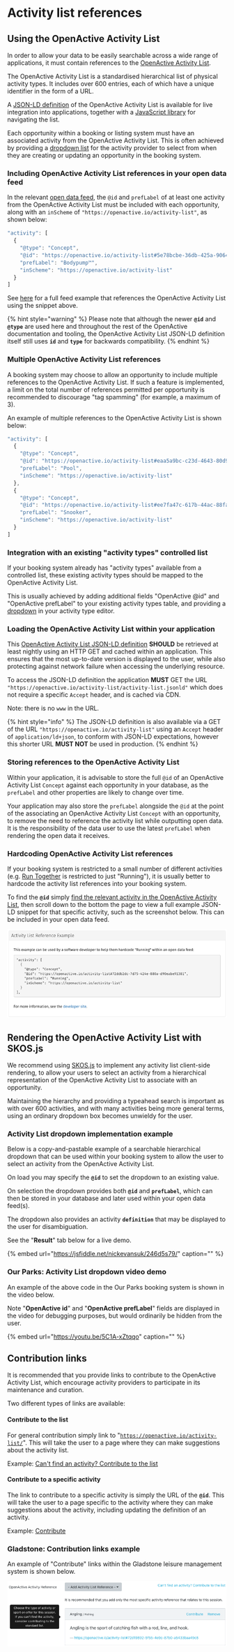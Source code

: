 # Activity list references

## Using the OpenActive Activity List

In order to allow your data to be easily searchable across a wide range of applications, it must contain references to the [OpenActive Activity List](https://www.openactive.io/activity-list/).

The OpenActive Activity List is a standardised hierarchical list of physical activity types. It includes over 600 entries, each of which have a unique identifier in the form of a URL.

A [JSON-LD definition](https://openactive.io/activity-list/activity-list.jsonld) of the OpenActive Activity List is available for live integration into applications, together with a [JavaScript library](https://www.npmjs.com/package/@openactive/skos) for navigating the list.

Each opportunity within a booking or listing system must have an associated activity from the OpenActive Activity List. This is often achieved by providing a [dropdown list](activity-list-references.md#rendering-the-openactive-activity-list-with-skos-js) for the activity provider to select from when they are creating or updating an opportunity in the booking system.

### Including OpenActive Activity List references in your open data feed

In the relevant [open data feed](data-feeds/types-of-feed.md), the `@id` and `prefLabel` of at least one activity from the OpenActive Activity List must be included with each opportunity, along with an `inScheme` of `"https://openactive.io/activity-list"`, as shown below:

```javascript
"activity": [
  {
    "@type": "Concept",
    "@id": "https://openactive.io/activity-list#5e78bcbe-36db-425a-9064-bf96d09cc351",
    "prefLabel": "Bodypump™",
    "inScheme": "https://openactive.io/activity-list"
  }
]
```

See [here](https://validator.openactive.io/?url=https%3A%2F%2Fwww.openactive.io%2Fdata-models%2Fversions%2F2.x%2Fexamples%2Fsessionseries-split_example_1.json&version=2.x) for a full feed example that references the OpenActive Activity List using the snippet above.

{% hint style="warning" %}
Please note that although the newer **`@id`** and **`@type`** are used here and throughout the rest of the OpenActive documentation and tooling, the OpenActive Activity List JSON-LD definition itself still uses **`id`** and **`type`** for backwards compatibility.
{% endhint %}

### Multiple OpenActive Activity List references

A booking system may choose to allow an opportunity to include multiple references to the OpenActive Activity List. If such a feature is implemented, a limit on the total number of references permitted per opportunity is recommended to discourage "tag spamming" \(for example, a maximum of 3\).

An example of multiple references to the OpenActive Activity List is shown below:

```javascript
"activity": [
  {
    "@type": "Concept",
    "@id": "https://openactive.io/activity-list#eaa5a9bc-c23d-4643-80d9-8691646545be",
    "prefLabel": "Pool",
    "inScheme": "https://openactive.io/activity-list"
  },
  {
    "@type": "Concept",
    "@id": "https://openactive.io/activity-list#ee7fa47c-617b-44ac-88fa-ef7b7ae03516",
    "prefLabel": "Snooker",
    "inScheme": "https://openactive.io/activity-list"
  }
]
```

### Integration with an existing "activity types" controlled list

If your booking system already has "activity types" available from a controlled list, these existing activity types should be mapped to the OpenActive Activity List.

This is usually achieved by adding additional fields "OpenActive @id" and "OpenActive prefLabel" to your existing activity types table, and providing a [dropdown](activity-list-references.md#rendering-the-openactive-activity-list-with-skos-js) in your activity type editor.

### Loading the OpenActive Activity List within your application

This [OpenActive Activity List JSON-LD definition](https://openactive.io/activity-list/activity-list.jsonld) **SHOULD** be retrieved at least nightly using an HTTP GET and cached within an application. This ensures that the most up-to-date version is displayed to the user, while also protecting against network failure when accessing the underlying resource.

To access the JSON-LD definition the application **MUST** GET the URL `"https://openactive.io/activity-list/activity-list.jsonld"` which does not require a specific `Accept` header, and is cached via CDN.

Note: there is no `www` in the URL.

{% hint style="info" %}
The JSON-LD definition is also available via a GET of the URL `"https://openactive.io/activity-list"` using an `Accept` header of `application/ld+json`, to conform with JSON-LD expectations, however this shorter URL **MUST NOT** be used in production.
{% endhint %}

### Storing references to the OpenActive Activity List

Within your application, it is advisable to store the full `@id` of an OpenActive Activity List `Concept` against each opportunity in your database, as the `prefLabel` and other properties are likely to change over time.

Your application may also store the `prefLabel` alongside the `@id` at the point of the associating an OpenActive Activity List `Concept` with an opportunity, to remove the need to reference the activity list while outputting open data. It is the responsibility of the data user to use the latest `prefLabel` when rendering the open data it receives.

### Hardcoding OpenActive Activity List references

If your booking system is restricted to a small number of different activities \(e.g. [Run Together](https://data.runtogether.co.uk/) is restricted to just "Running"\), it is usually better to hardcode the activity list references into your booking system.

To find the **`@id`** simply [find the relevant activity in the OpenActive Activity List](https://activity-list.openactive.io/en/basic_find.html), then scroll down to the bottom the page to view a full example JSON-LD snippet for that specific activity, such as the screenshot below. This can be included in your open data feed.

![Screenshot of full example JSON-LD snippet from OpenActive Activity List website](../.gitbook/assets/screenshot-2020-04-25-at-17.19.22%20%281%29.png)

## Rendering the OpenActive Activity List with SKOS.js

We recommend using [SKOS.js](https://www.npmjs.com/package/@openactive/skos) to implement any activity list client-side rendering, to allow your users to select an activity from a hierarchical representation of the OpenActive Activity List to associate with an opportunity.

Maintaining the hierarchy and providing a typeahead search is important as with over 600 activities, and with many activities being more general terms, using an ordinary dropdown box becomes unwieldy for the user.

### Activity List dropdown implementation example

Below is a copy-and-pastable example of a searchable hierarchical dropdown that can be used within your booking system to allow the user to select an activity from the OpenActive Activity List.

On load you may specify the **`@id`** to set the dropdown to an existing value.

On selection the dropdown provides both **`@id`** and **`prefLabel`**, which can then be stored in your database and later used within your open data feed\(s\).

The dropdown also provides an activity **`definition`** that may be displayed to the user for disambiguation.

See the "**Result**" tab below for a live demo.

{% embed url="https://jsfiddle.net/nickevansuk/246d5s79/" caption="" %}

### Our Parks: Activity List dropdown video demo

An example of the above code in the Our Parks booking system is shown in the video below.

Note "**OpenActive id**" and "**OpenActive prefLabel**" fields are displayed in the video for debugging purposes, but would ordinarily be hidden from the user.

{% embed url="https://youtu.be/5C1A-xZtqqo" caption="" %}

## Contribution links

It is recommended that you provide links to contribute to the OpenActive Activity List, which encourage activity providers to participate in its maintenance and curation.

Two different types of links are available:

#### Contribute to the list

For general contribution simply link to "[`https://openactive.io/activity-list/`](https://openactive.io/activity-list/)". This will take the user to a page where they can make suggestions about the activity list.

Example: [Can't find an activity? Contribute to the list](https://openactive.io/activity-list/)

#### Contribute to a specific activity

The link to contribute to a specific activity is simply the URL of the **`@id`**. This will take the user to a page specific to the activity where they can make suggestions about the activity, including updating the definition of an activity.

Example: [Contribute](https://openactive.io/activity-list#72d19892-5f55-4e9c-87b0-a5433baa49c8)

### Gladstone: Contribution links example

An example of "Contribute" links within the Gladstone leisure management system is shown below.

![Screenshot of the &quot;Contribute&quot; links within the Gladstone system](../.gitbook/assets/screenshot-2020-04-25-at-13.59.09%20%281%29.png)

